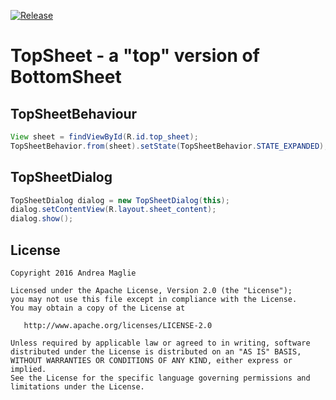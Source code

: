 [![Release](https://jitpack.io/v/TechIsFun/AndroidTopSheet.svg)](https://jitpack.io/#TechIsFun/AndroidTopSheet)

TopSheet - a "top" version of BottomSheet
=========================================

TopSheetBehaviour
-----
```java
View sheet = findViewById(R.id.top_sheet);
TopSheetBehavior.from(sheet).setState(TopSheetBehavior.STATE_EXPANDED);
```

TopSheetDialog
-----
```java
TopSheetDialog dialog = new TopSheetDialog(this);
dialog.setContentView(R.layout.sheet_content);
dialog.show();
```



License
-------

    Copyright 2016 Andrea Maglie

    Licensed under the Apache License, Version 2.0 (the "License");
    you may not use this file except in compliance with the License.
    You may obtain a copy of the License at

       http://www.apache.org/licenses/LICENSE-2.0

    Unless required by applicable law or agreed to in writing, software
    distributed under the License is distributed on an "AS IS" BASIS,
    WITHOUT WARRANTIES OR CONDITIONS OF ANY KIND, either express or implied.
    See the License for the specific language governing permissions and
    limitations under the License.
